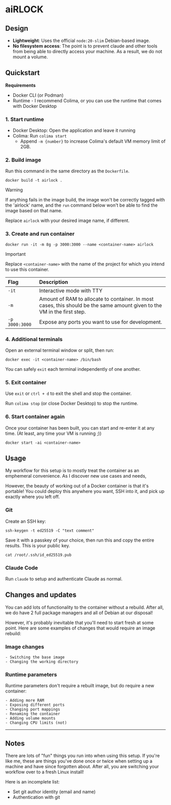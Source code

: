 # aiRLOCK

## Design

- **Lightweight**: Uses the official `node:20-slim` Debian-based image.
- **No filesystem access**: The point is to prevent claude and other tools from being able to directly access your machine.
  As a result, we do not mount a volume.

## Quickstart

**Requirements**

- Docker CLI (or Podman)
- Runtime - I recommend Colima, or you can use the runtime that comes with Docker Desktop

### 1. Start runtime

  - Docker Desktop: Open the application and leave it running
  - Colima: Run `colima start`
    - Append `-m {number}` to increase Colima's default VM memory limit of 2GB.
  
### 2. Build image

Run this command in the same directory as the `Dockerfile`.

`docker build -t airlock .`

> [!WARNING]  
> If anything fails in the image build, the image won't be correctly tagged with the 'airlock' name,
> and the `run` command below won't be able to find the image based on that name.

Replace `airlock` with your desired image name, if different.

### 3. Create and run container

`docker run -it -m 8g -p 3000:3000 --name <container-name> airlock`

> [!IMPORTANT]  
> Replace `<container-name>` with the name of the project for which you intend to use this container.

| Flag | Description |
| :--- | :---------- |
| `-it` | Interactive mode with TTY |
| `-m` | Amount of RAM to allocate to container. In most cases, this should be the same amount given to the VM in the first step. |
| `-p 3000:3000` | Expose any ports you want to use for development. |

### 4. Additional terminals

Open an external terminal window or split, then run:

`docker exec -it <container-name> /bin/bash`

You can safely `exit` each terminal independently of one another.

### 5. Exit container

Use `exit` or `ctrl + d` to exit the shell and stop the container.

Run `colima stop` (or close Docker Desktop) to stop the runtime.

### 6. Start container again

Once your container has been built, you can start and re-enter it at any time.
(At least, any time your VM is running ;))

`docker start -ai <container-name>`

## Usage

My workflow for this setup is to mostly treat the container as an emphemeral convenience.
As I discover new use cases and needs,

However, the beauty of working out of a Docker container is that it's portable!
You could deploy this anywhere you want, SSH into it, and pick up exactly where you left off.

### Git

Create an SSH key:

```
ssh-keygen -t ed25519 -C "text comment"
```

Save it with a passkey of your choice, then run this and copy the entire results.
This is your public key.

```
cat /root/.ssh/id_ed25519.pub
```

### Claude Code

Run `claude` to setup and authenticate Claude as normal.

## Changes and updates

You can add lots of functionality to the container without a rebuild.
After all, we do have 2 full package managers and all of Debian at our disposal!

However, it's probably inevitable that you'll need to start fresh at some point.
Here are some examples of changes that would require an image rebuild:

### Image changes

	- Switching the base image
	- Changing the working directory

### Runtime parameters

Runtime parameters don't require a rebuilt image, but do require a new container:

	- Adding more RAM
	- Exposing different ports
	- Changing port mappings
	- Renaming the container
	- Adding volume mounts
	- Changing CPU limits (not)

---

## Notes

There are lots of "fun" things you run into when using this setup.
If you're like me, these are things you've done once or twice when setting up a machine 
and have since forgotten about.
After all, you are switching your workflow over to a fresh Linux install!

Here is an incomplete list:

- Set git author identity (email and name)
- Authentication with git
